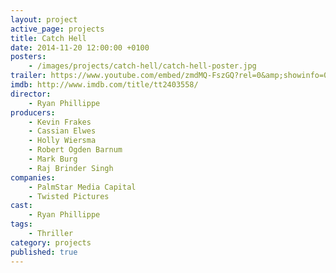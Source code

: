 ```yaml
---
layout: project
active_page: projects
title: Catch Hell
date: 2014-11-20 12:00:00 +0100
posters:
    - /images/projects/catch-hell/catch-hell-poster.jpg
trailer: https://www.youtube.com/embed/zmdMQ-FszGQ?rel=0&amp;showinfo=0
imdb: http://www.imdb.com/title/tt2403558/
director:
    - Ryan Phillippe
producers:
    - Kevin Frakes
    - Cassian Elwes
    - Holly Wiersma
    - Robert Ogden Barnum
    - Mark Burg
    - Raj Brinder Singh
companies:
    - PalmStar Media Capital
    - Twisted Pictures
cast:
    - Ryan Phillippe
tags:
    - Thriller
category: projects
published: true
---
```

